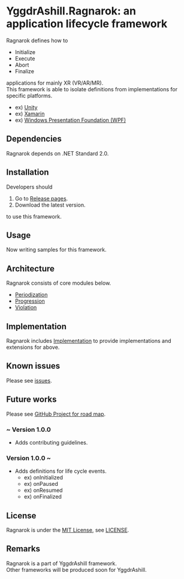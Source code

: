 # YggdrAshill.Ragnarok: an application lifecycle framework

Ragnarok defines how to

- Initialize
- Execute
- Abort
- Finalize

applications for mainly XR (VR/AR/MR).  
This framework is able to isolate definitions from implementations for specific platforms.

- ex) [Unity](https://unity.com/ja)
- ex) [Xamarin](https://docs.microsoft.com/ja-jp/xamarin/get-started/what-is-xamarin)
- ex) [Windows Presentation Foundation (WPF)](https://docs.microsoft.com/ja-jp/visualstudio/designers/getting-started-with-wpf?view=vs-2019)

<!-- ## Specifications

Now writing...

### Normal scenarios

Now writing...

### Abnormal scenarios

Now writing... -->

## Dependencies

Ragnarok depends on .NET Standard 2.0.

## Installation

Developers should

1. Go to [Release pages](https://github.com/do-i-know-it/YggdrAshill.Ragnarok/releases).
1. Download the latest version.

to use this framework.

## Usage

Now writing samples for this framework.

## Architecture

Ragnarok consists of core modules below.

- [Periodization](./Documentation/Periodization.md)
- [Progression](./Documentation/Progression.md)
- [Violation](./Documentation/Violation.md)

## Implementation

Ragnarok includes [Implementation](./Documentation/Implementation.md) to provide implementations and extensions for above.

## Known issues

Please see [issues](https://github.com/do-i-know-it/YggdrAshill.Ragnarok/issues).

## Future works

Please see [GitHub Project for road map](https://github.com/do-i-know-it/YggdrAshill.Ragnarok/projects/1).

### ~ Version 1.0.0

- Adds contributing guidelines.

### Version 1.0.0 ~

- Adds definitions for life cycle events.
  - ex) onInitialized
  - ex) onPaused
  - ex) onResumed
  - ex) onFinalized

## License

Ragnarok is under the [MIT License](https://opensource.org/licenses/mit-license.php), see [LICENSE](./LICENSE.txt).

## Remarks

Ragnarok is a part of YggdrAshill framework.  
Other frameworks will be produced soon for YggdrAshill.
